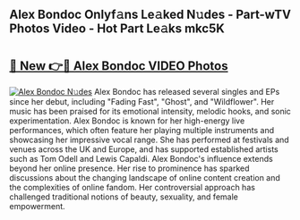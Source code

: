 ## Alex Bondoc Onlyf𝚊ns Le𝚊ked N𝚞des - Part-wTV Photos Video - Hot Part Le𝚊ks mkc5K

# <h2><a href="http://ac44877.deff.icu/?id=Alex+Bondoc">🔗 New 👉🔴 Alex Bondoc VIDEO Photos</a></h2>

[![Alex Bondoc N𝚞des](https://i.imgur.com/rIISA9y.gif)](http://ac44877.deff.icu/?id=Alex+Bondoc)
Alex Bondoc has released several singles and EPs since her debut, including "Fading Fast", "Ghost", and "Wildflower". Her music has been praised for its emotional intensity, melodic hooks, and sonic experimentation. Alex Bondoc is known for her high-energy live performances, which often feature her playing multiple instruments and showcasing her impressive vocal range. She has performed at festivals and venues across the UK and Europe, and has supported established artists such as Tom Odell and Lewis Capaldi. Alex Bondoc's influence extends beyond her online presence. Her rise to prominence has sparked discussions about the changing landscape of online content creation and the complexities of online fandom. Her controversial approach has challenged traditional notions of beauty, sexuality, and female empowerment.
